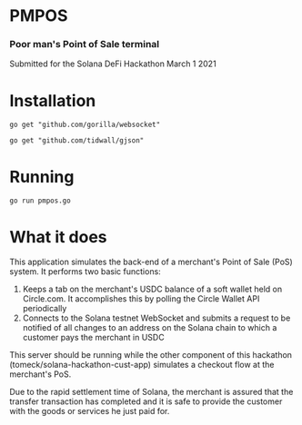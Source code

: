 # PMPOS
### Poor man's Point of Sale terminal
Submitted for the Solana DeFi Hackathon March 1 2021

# Installation
    go get "github.com/gorilla/websocket"

    go get "github.com/tidwall/gjson"

# Running
    go run pmpos.go

# What it does
This application simulates the back-end of a merchant's Point of Sale (PoS) system. 
It performs two basic functions:

1. Keeps a tab on the merchant's USDC balance of a soft wallet held on Circle.com.  It accomplishes this by polling the Circle Wallet API periodically
2. Connects to the Solana testnet WebSocket and submits a request to be notified of all changes to an address on the Solana chain to which a customer pays the merchant in USDC

This server should be running while the other component of this hackathon (tomeck/solana-hackathon-cust-app) simulates a checkout flow at the merchant's PoS.

Due to the rapid settlement time of Solana, the merchant is assured that the transfer transaction has completed and it is safe to provide the customer with the goods or services he just paid for.
